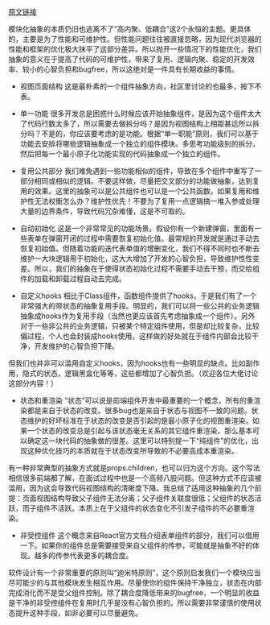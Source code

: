 [原文链接](https://mp.weixin.qq.com/s/U0Frx1H57ualFmK3_fvmSQ)

模块化抽象的本质仍旧也逃离不了“高内聚、低耦合”这2个永恒的主题。更具体的，主要是为了性能和可维护性。但性能问题往往被直接忽略，因为现代浏览器的性能和框架的优化极大抹平了这部分差异。所以抛开一些情况下的性能优化，我们抽象的意义在于提高了代码的可维护性，带来了复用、逻辑内聚、稳定的开发效率、较小的心智负担和bugfree，所以这绝对是一件具有长期收益的事情。

* 视图页面结构
这是最朴素的一个组件抽象方向，社区里讨论的也最多，按下不表。

* 单一功能
很多开发总是困惑什么时候应该开始抽象组件，是因为这个组件太大了代码行数太多了，所以需要去做拆分吗？是因为视图结构上相距甚远所以拆分吗？不是的，你应该要考虑的是功能。根据“单一职能”原则，我们可以基于功能去安排将哪些逻辑抽象成一个独立的组件模块。多思考功能级别的拆分，然后把每一个最小原子化功能实现的代码抽象成一个独立的组件。

* 复用公共部分
我们难免遇到一些功能相似的组件，导致在多个组件中重写了一部分相同或相似的逻辑。不要这样做，尽量把交叉部分的功能做抽象，达到复用的效果。这里的抽象可以是公共组件也可以是一个公共函数。如果复用和维护性无法权衡怎么办？维护性优先！不要为了复用一点逻辑搞一堆入参或处理大量的边界条件，导致代码冗杂难懂，这是不可取的。

* 自动初始化
这是一个非常常见的功能场景。假设你有一个新建弹窗，里面有一些表单在弹窗开闭的过程中需要恢复初始化值。最常规的开发就是通过手动去恢复初始值。但随着功能的迭代表单值的增删变化，我们不得不同时也不断去维护一大块逻辑用于初始化，这大大增加了开发的心智负担，导致维护性性变差。所以，我们的抽象在于使得状态初始化过程不需要手动去干预，而交给组件的加载和卸载过程自动去完成。

* 自定义hooks
相比于Class组件，函数组件提供了hooks，于是我们有了一个非常强大的带状态的抽象复用手段。明显的，我们可以将一些公共的业务逻辑抽象成hooks作为复用手段（当然也更应该首先考虑抽象成一个组件）。另外对于一些非公共的业务逻辑，只被某个特定组件使用，但是却比较复杂，比较偏过程，个人也会封装成hooks使用。这样做的好处就在于组件内部会比较干净，开发维护的心智负担下降。

但我们也并非可以滥用自定义hooks，因为hooks也有一些明显的缺点。比如副作用，隐式的状态，逻辑黑盒化等等，这些都增加了心智负担。（欢迎各位大佬讨论这部分内容！）

* 状态和重渲染
“状态”可以说是前端组件开发中最重要的一个概念，所有的重渲染都是来自于状态的改变。很多bug也是来自于状态与视图不一致的问题。状态维护的好坏标准在于状态的改变是否引起的是最小原子化的视图重渲染。如果一个状态的改变总是引起与该状态毫无关系的其它组件重渲染，那么基本可以确定这一块代码的抽象做的很差。这里可以特别提一下“纯组件”的优化，出现这种优化技巧的本质就在于状态改变所导致的不必要高成本重渲染。

有一种非常典型的抽象方式就是props.children，也可以归为这个方向。这个写法相信很多前端都了解，在面试过程中也是一个高频八股问题。但这种方式不应该被滥用，因为这会导致代码视图结构的清晰度下降。我总结了适用这种抽象的几个前提：页面视图结构导致父子组件无法分离；父子组件关联度很低；父组件的状态活跃，而子组件不活跃。本质上在于父组件的状态变化不引发子组件的不必要重渲染。

* 非受控组件
这个概念来自React官方文档介绍表单组件的部分，我们可以借用一下。如果你的组件总是需要接受来自父组件的传参，可能就是抽象不好的体现。越多的传参代表更多的耦合度。

软件设计有一个非常重要的原则叫“迪米特原则”，这个原则启发我们一个模块应当尽可能少的与其他模块发生相互作用。尽量使你的组件保持干净独立，状态在内部完成消化而不是受父组件控制。除了耦合度降低带来的bugfree，一个明显的收益是干净的非受控组件在复用时几乎是没有心智负担的。所以需要非常谨慎的使用状态提升这种手段，如非必要可以尽量避免。
